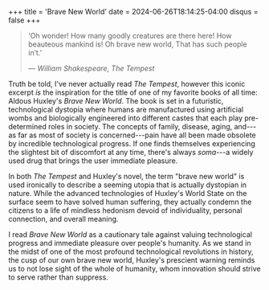 +++
title = 'Brave New World'
date = 2024-06-26T18:14:25-04:00
disqus = false
+++

> ‘Oh wonder!
> How many goodly creatures are there here!
> How beauteous mankind is! Oh brave new world,
> That has such people in’t.’
>
> — *William Shakespeare, The Tempest*

Truth be told, I've never actually read *The Tempest*, however this iconic excerpt *is* the inspiration for the title of one of my favorite books of all time: Aldous Huxley's *Brave New World*. The book is set in a futuristic, technological dystopia where humans are manufactured using artificial wombs and biologically engineered into different castes that each play pre-determined roles in society. The concepts of family, disease, aging, and---as far as most of society is concerned---pain have all been made obsolete by incredible technological progress. If one finds themselves experiencing the slightest bit of discomfort at any time, there's always *soma*---a widely used drug that brings the user immediate pleasure. 

In both *The Tempest* and Huxley's novel, the term "brave new world" is used ironically to describe a seeming utopia that is actually dystopian in nature. While the advanced technologies of Huxley's World State on the surface seem to have solved human suffering, they actually condemn the citizens to a life of mindless hedonism devoid of individuality, personal connection, and overall meaning.

I read *Brave New World* as a cautionary tale against valuing technological progress and immediate pleasure over people's humanity. As we stand in the midst of one of the most profound technological revolutions in history, the cusp of our own brave new world, Huxley's prescient warning reminds us to not lose sight of the whole of humanity, whom innovation should strive to serve rather than suppress.